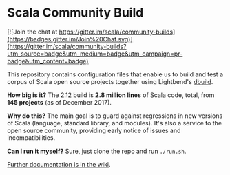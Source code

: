 # Scala Community Build

[![Join the chat at https://gitter.im/scala/community-builds](https://badges.gitter.im/Join%20Chat.svg)](https://gitter.im/scala/community-builds?utm_source=badge&utm_medium=badge&utm_campaign=pr-badge&utm_content=badge)

This repository contains configuration files that enable us to build and test
a corpus of Scala open source projects together using Lightbend's
[dbuild](https://github.com/lightbend/dbuild).

**How big is it?** The 2.12 build is **2.8 million lines** of Scala code, total, from **145 projects** (as of December 2017).

**Why do this?** The main goal is to guard against regressions in new
versions of Scala (language, standard library, and modules). It's also
a service to the open source community, providing early notice of
issues and incompatibilities.

**Can I run it myself?** Sure, just clone the repo and run `./run.sh`.

[Further documentation is in the wiki](https://github.com/scala/community-builds/wiki).
